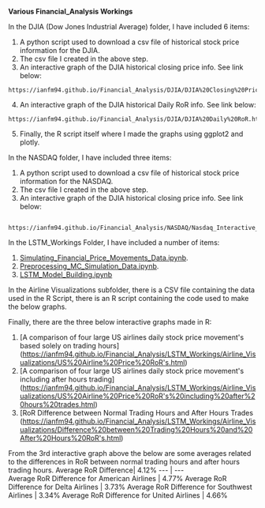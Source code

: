 **Various Financial_Analysis Workings**

In the DJIA (Dow Jones Industrial Average) folder, I have included 6 items:
   1. A python script used to download a csv file of historical stock price information for the DJIA.
   2. The csv file I created in the above step.
   3. An interactive graph of the DJIA historical closing price info. See link below:
  
    https://ianfm94.github.io/Financial_Analysis/DJIA/DJIA%20Closing%20Price.html
  
   4. An interactive graph of the DJIA historical Daily RoR info. See link below:
  
    https://ianfm94.github.io/Financial_Analysis/DJIA/DJIA%20Daily%20RoR.html
  
   5. Finally, the R script itself where I made the graphs using ggplot2 and plotly.
  
In the NASDAQ folder, I have included three items:
   1. A python script used to download a csv file of historical stock price information for the NASDAQ.
   2. The csv file I created in the above step.
   3. An interactive graph of the DJIA historical closing price info. See link below:
    
     https://ianfm94.github.io/Financial_Analysis/NASDAQ/Nasdaq_Interactive_Graph.html
     
In the LSTM_Workings Folder, I have included a number of items:
   1. [Simulating_Financial_Price_Movements_Data.ipynb](https://nbviewer.jupyter.org/github/Ianfm94/Financial_Analysis/blob/master/LSTM_Workings/Notebooks/1.%20Simulating_Financial_Price_Movements_Data.ipynb).
   2. [Preprocessing_MC_Simulation_Data.ipynb](https://nbviewer.jupyter.org/github/Ianfm94/Financial_Analysis/blob/master/LSTM_Workings/Notebooks/2.%20Preprocessing_MC_Simulation_Data.ipynb).
   3. [LSTM_Model_Building.ipynb](https://nbviewer.jupyter.org/github/Ianfm94/Financial_Analysis/blob/master/LSTM_Workings/Notebooks/3.%20LSTM_Model_Building.ipynb)

In the Airline Visualizations subfolder, there is a CSV file containing the data used in the R Script, there is an R script containing the code used to make the below graphs.

Finally, there are the three below interactive graphs made in R:
   1. [A comparison of four large US airlines daily stock price movement's based solely on trading hours]
(https://ianfm94.github.io/Financial_Analysis/LSTM_Workings/Airline_Visualizations/US%20Airline%20Price%20RoR's.html)
   2. [A comparison of four large US airlines daily stock price movement's including after hours trading]
(https://ianfm94.github.io/Financial_Analysis/LSTM_Workings/Airline_Visualizations/US%20Airline%20Price%20RoR's%20including%20after%20hours%20trades.html)
   3. [RoR Difference between Normal Trading Hours and After Hours Trades
(https://ianfm94.github.io/Financial_Analysis/LSTM_Workings/Airline_Visualizations/Difference%20between%20Trading%20Hours%20and%20After%20Hours%20RoR's.html)
   
From the 3rd interactive graph above the below are some averages related to the differences in RoR between normal trading hours and after hours trading hours.
   Average RoR Difference| 4.12% 
   --- | ---  
   Average RoR Difference for American Airlines | 4.77%
   Average RoR Difference for Delta Airlines | 3.73% 
   Average RoR Difference for Southwest Airlines | 3.34% 
   Average RoR Difference for United Airlines | 4.66% 
